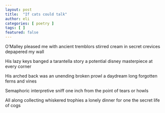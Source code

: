 ```yaml
---
layout: post
title:  "If cats could talk"
author: eli
categories: [ poetry ]
tags: [ ]
featured: false
---
```


O’Malley pleased me with ancient tremblors 
stirred cream in secret crevices
depapered my wall

His lazy keys banged a tarantella story
a potential disney masterpiece
at every corner

His arched back was an unending broken prowl
a daydream long forgotten
ferns and vines

Semaphoric interpretive sniff
one inch from the point of tears
or howls

All along collecting whiskered trophies
a lonely dinner for one
the secret life of cogs
